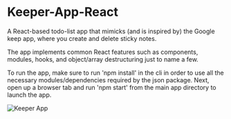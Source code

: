 # Keeper-App-React

A React-based todo-list app that mimicks (and is inspired by) the Google keep app, where you create and delete sticky notes. 

The app implements common React features such as components, modules, hooks, and object/array destructuring just to name a few.

To run the app, make sure to run 'npm install' in the cli in order to use all the necessary modules/dependencies required by the json package. Next, open up a browser tab and run 'npm start' from the main app directory to launch the app. 

![Keeper App](https://user-images.githubusercontent.com/34729011/120903534-7aa48e80-c5fb-11eb-9cbc-d289ddec2da3.png)
